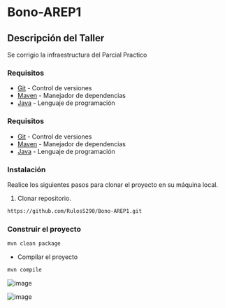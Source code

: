 # Bono-AREP1

## Descripción del Taller

Se corrigio la infraestructura del Parcial Practico

### Requisitos

* [Git](https://git-scm.com/) - Control de versiones
* [Maven](https://maven.apache.org/) - Manejador de dependencias
* [Java](https://www.oracle.com/java/technologies/downloads/#java17) - Lenguaje de programación


### Requisitos

* [Git](https://git-scm.com/) - Control de versiones
* [Maven](https://maven.apache.org/) - Manejador de dependencias
* [Java](https://www.oracle.com/java/technologies/downloads/#java17) - Lenguaje de programación

### Instalación

Realice los siguientes pasos para clonar el proyecto en su máquina local.

1. Clonar repositorio.

```bash
https://github.com/RulosS290/Bono-AREP1.git
```

### Construir el proyecto
```bash
mvn clean package
```
* Compilar el proyecto
```bash
mvn compile
```

![image](https://github.com/user-attachments/assets/3e6540d8-e8d6-4e2b-ad01-3f660c5e5fb4)


![image](https://github.com/user-attachments/assets/4de94af0-9e90-4e60-9201-dca545562d7a)
